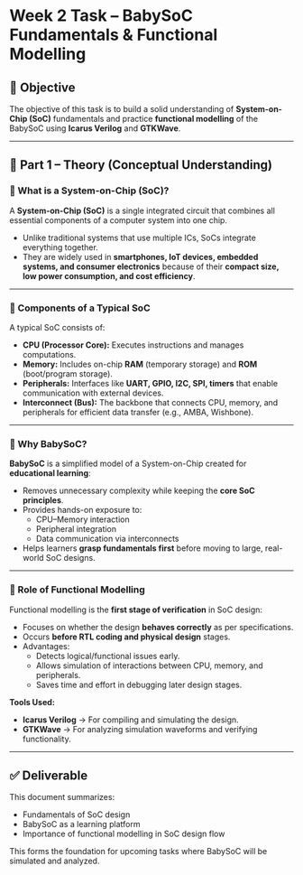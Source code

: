 # Week 2 Task – BabySoC Fundamentals & Functional Modelling  

## 🎯 Objective  
The objective of this task is to build a solid understanding of **System-on-Chip (SoC)** fundamentals and practice **functional modelling** of the BabySoC using **Icarus Verilog** and **GTKWave**.  

---

## 📘 Part 1 – Theory (Conceptual Understanding)  

### 🔹 What is a System-on-Chip (SoC)?  
A **System-on-Chip (SoC)** is a single integrated circuit that combines all essential components of a computer system into one chip.  
- Unlike traditional systems that use multiple ICs, SoCs integrate everything together.  
- They are widely used in **smartphones, IoT devices, embedded systems, and consumer electronics** because of their **compact size, low power consumption, and cost efficiency**.  

---

### 🔹 Components of a Typical SoC  
A typical SoC consists of:  
- **CPU (Processor Core):** Executes instructions and manages computations.  
- **Memory:** Includes on-chip **RAM** (temporary storage) and **ROM** (boot/program storage).  
- **Peripherals:** Interfaces like **UART, GPIO, I2C, SPI, timers** that enable communication with external devices.  
- **Interconnect (Bus):** The backbone that connects CPU, memory, and peripherals for efficient data transfer (e.g., AMBA, Wishbone).  

---

### 🔹 Why BabySoC?  
**BabySoC** is a simplified model of a System-on-Chip created for **educational learning**:  
- Removes unnecessary complexity while keeping the **core SoC principles**.  
- Provides hands-on exposure to:  
  - CPU–Memory interaction  
  - Peripheral integration  
  - Data communication via interconnects  
- Helps learners **grasp fundamentals first** before moving to large, real-world SoC designs.  

---

### 🔹 Role of Functional Modelling  
Functional modelling is the **first stage of verification** in SoC design:  
- Focuses on whether the design **behaves correctly** as per specifications.  
- Occurs **before RTL coding and physical design** stages.  
- Advantages:  
  - Detects logical/functional issues early.  
  - Allows simulation of interactions between CPU, memory, and peripherals.  
  - Saves time and effort in debugging later design stages.  

**Tools Used:**  
- **Icarus Verilog** → For compiling and simulating the design.  
- **GTKWave** → For analyzing simulation waveforms and verifying functionality.  

---

## ✅ Deliverable  
This document summarizes:  
- Fundamentals of SoC design  
- BabySoC as a learning platform  
- Importance of functional modelling in SoC design flow  

This forms the foundation for upcoming tasks where BabySoC will be simulated and analyzed.  

